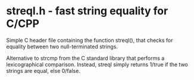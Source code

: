 # streql.h - fast string equality for C/CPP
Simple C header file containing the function streql(), that checks for equality between two null-terminated strings.

Alternative to strcmp from the C standard library that performs a lexicographical comparison. 
Instead, streql simply returns 1/true if the two strings are equal, else 0/false.
